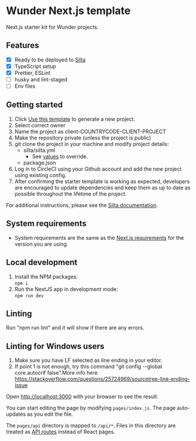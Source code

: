 # Wunder Next.js template

Next.js starter kit for Wunder projects.

## Features

- [x] Ready to be deployed to [Silta](https://github.com/wunderio/silta)
- [x] TypeScript setup
- [x] Prettier, ESLint
- [ ] husky and lint-staged
- [ ] Env files

## Getting started

1. Click [Use this template](https://github.com/wunderio/nextjs-project/generate) to generate a new project.
2. Select correct owner
3. Name the project as client-COUNTRYCODE-CLIENT-PROJECT
4. Make the repository private (unless the project is public)
5. git clone the project in your machine and modify project details:
   - silta/silta.yml
     - See [values](https://github.com/wunderio/charts/blob/master/drupal/values.yaml) to override.
   - package.json
6. Log in to CircleCI using your Github account and add the new project using existing config.
7. After confirming the starter template is working as expected, developers are encouraged to update dependencies and keep them as up to date as possible throughout the lifetime of the project.

For additional instructions, please see the [Silta documentation](https://github.com/wunderio/silta).

## System requirements

- System requirements are the same as the [Next.js requirements](https://nextjs.org/docs#system-requirements) for the version you are using.

## Local development

1. Install the NPM packages:  
   `npm i`
2. Run the NextJS app in development mode:  
   `npm run dev`

## Linting

Run "npm run lint" and it will show if there are any errors.

## Linting for Windows users

1. Make sure you have LF selected as line ending in your editor.
2. If point 1 is not enough, try this command "git config --global core.autocrlf false".More info here https://stackoverflow.com/questions/25724969/sourcetree-line-ending-issue

Open [http://localhost:3000](http://localhost:3000) with your browser to see the result.

You can start editing the page by modifying `pages/index.js`. The page auto-updates as you edit the file.

The `pages/api` directory is mapped to `/api/*`. Files in this directory are treated as [API routes](https://nextjs.org/docs/api-routes/introduction) instead of React pages.
